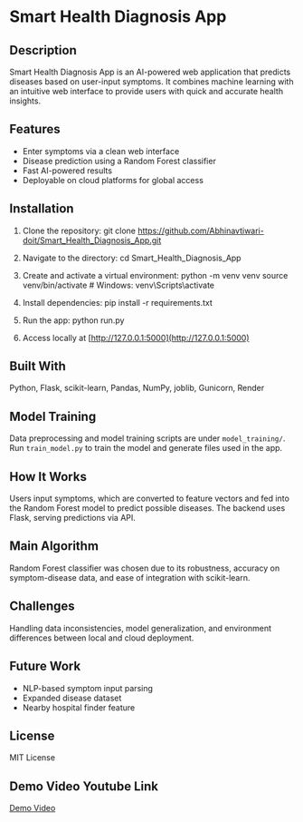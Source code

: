 # Smart Health Diagnosis App

## Description
Smart Health Diagnosis App is an AI-powered web application that predicts diseases based on user-input symptoms. It combines machine learning with an intuitive web interface to provide users with quick and accurate health insights.

## Features
- Enter symptoms via a clean web interface
- Disease prediction using a Random Forest classifier
- Fast AI-powered results
- Deployable on cloud platforms for global access

## Installation
1. Clone the repository:
git clone https://github.com/Abhinavtiwari-doit/Smart_Health_Diagnosis_App.git

2. Navigate to the directory:
cd Smart_Health_Diagnosis_App

3. Create and activate a virtual environment:
python -m venv venv
source venv/bin/activate # Windows: venv\Scripts\activate

4. Install dependencies:
pip install -r requirements.txt

5. Run the app:
python run.py

6. Access locally at [http://127.0.0.1:5000](http://127.0.0.1:5000)

## Built With
Python, Flask, scikit-learn, Pandas, NumPy, joblib, Gunicorn, Render

## Model Training
Data preprocessing and model training scripts are under `model_training/`. Run `train_model.py` to train the model and generate files used in the app.

## How It Works
Users input symptoms, which are converted to feature vectors and fed into the Random Forest model to predict possible diseases. The backend uses Flask, serving predictions via API.

## Main Algorithm
Random Forest classifier was chosen due to its robustness, accuracy on symptom-disease data, and ease of integration with scikit-learn.

## Challenges
Handling data inconsistencies, model generalization, and environment differences between local and cloud deployment.

## Future Work
- NLP-based symptom input parsing
- Expanded disease dataset
- Nearby hospital finder feature

## License
MIT License

## Demo Video Youtube Link
[Demo Video](https://youtu.be/JCWXngYPGp4)